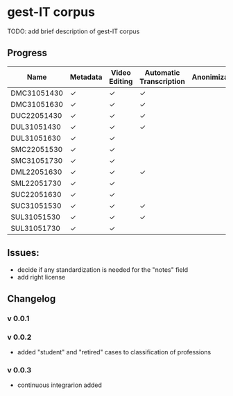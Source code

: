 # gest-IT corpus

TODO: add brief description of gest-IT corpus


## Progress

| Name           | Metadata | Video Editing | Automatic Transcription | Anonimization | Ortographic | Prosodic | Gesture |
|----------------|----------|---------------|-------------------------|---------------|-------------|----------|---------|
| DMC31051430    | &check;  | &check;       | &check;                 |               |             |          |         |
| DMC31051630    | &check;  | &check;       | &check;                 |               |             |          |         |
| DUC22051430    | &check;  | &check;       | &check;                 |               |             |          |         |
| DUL31051430    | &check;  | &check;       | &check;                 |               |             |          |         |
| DUL31051630    | &check;  | &check;       |                         |               |             |          |         |
| SMC22051530    | &check;  | &check;       |                         |               |             |          |         |
| SMC31051730    | &check;  | &check;       |                         |               |             |          |         |
| DML22051630    | &check;  | &check;       | &check;                 |               |             |          |         |
| SML22051730    | &check;  | &check;       |                         |               |             |          |         |
| SUC22051630    | &check;  | &check;       |                         |               |             |          |         |
| SUC31051530    | &check;  | &check;       | &check;                 |               |             |          |         |
| SUL31051530    | &check;  | &check;       | &check;                 |               |             |          |         |
| SUL31051730    | &check;  | &check;       |                         |               |             |          |         |



## Issues:

* decide if any standardization is needed for the "notes" field
* add right license



## Changelog

### v 0.0.1

### v 0.0.2
- added "student" and "retired" cases to classification of professions

### v 0.0.3
- continuous integrarion added